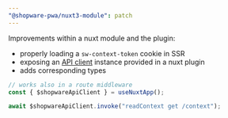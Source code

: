```yaml
---
"@shopware-pwa/nuxt3-module": patch
---
```


Improvements within a nuxt module and the plugin:

- properly loading a `sw-context-token` cookie in SSR
- exposing an [API client](https://www.npmjs.com/package/@shopware/api-client) instance provided in a nuxt plugin
- adds corresponding types

```ts
// works also in a route middleware
const { $shopwareApiClient } = useNuxtApp();

await $shopwareApiClient.invoke("readContext get /context");
```

